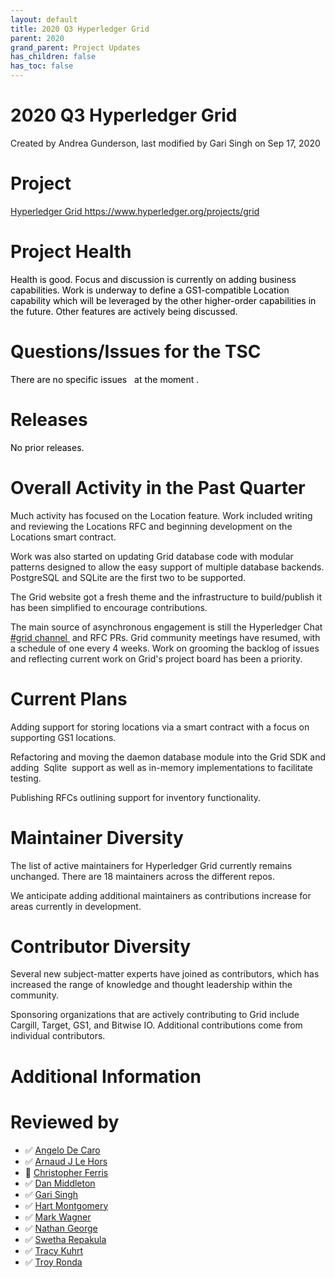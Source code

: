 ```yaml
---
layout: default
title: 2020 Q3 Hyperledger Grid
parent: 2020
grand_parent: Project Updates
has_children: false
has_toc: false
---
```


# 2020 Q3 Hyperledger Grid

Created by Andrea Gunderson, last modified by Gari Singh on Sep 17, 2020

# Project

<span style="letter-spacing: 0.0px;">
<a href="https://www.hyperledger.org/projects/grid" class="external-link" rel="nofollow">Hyperledger Grid
https://www.hyperledger.org/projects/grid</a> </span>

# Project Health

<span class="TextRun SCXW60004811 BCX0" style="color: rgb(0,0,0);">
<span class="NormalTextRun SCXW60004811 BCX0">Health is good. Focus and
discussion is currently on adding business capabilities. Work is
underway to define a GS1-compatible Location capability which will be
leveraged by the other higher-order capabilities in the future. Other
features are actively being discussed. </span> </span> <span class="EOP SCXW60004811 BCX0" style="color: rgb(0,0,0);">  </span>

# Questions/Issues for the TSC

<span class="TextRun SCXW176884302 BCX0" style="color: rgb(0,0,0);">
<span class="NormalTextRun SCXW176884302 BCX0">There are no specific
issues   </span> <span class="NormalTextRun AdvancedProofingIssueV2 SCXW176884302 BCX0">at the
moment </span> <span class="NormalTextRun SCXW176884302 BCX0">. </span></span> <span class="EOP SCXW176884302 BCX0" style="color: rgb(0,0,0);">  </span>

# Releases

<span class="TextRun SCXW134541264 BCX0" style="color: rgb(0,0,0);">
<span class="NormalTextRun SCXW134541264 BCX0">No prior releases.</span> </span> <span class="EOP SCXW134541264 BCX0" style="color: rgb(0,0,0);">  </span>

# Overall Activity in the Past Quarter

Much activity has focused on the Location feature. Work included writing
and reviewing the Locations RFC and beginning development on the
Locations smart contract.  

Work was also started on updating Grid database code with modular
patterns designed to allow the easy support of multiple database
backends. PostgreSQL and SQLite are the first two to be supported.  

The Grid website got a fresh theme and the infrastructure to
build/publish it has been simplified to encourage contributions.  

The main source of asynchronous engagement is still the Hyperledger
Chat  <a href="https://chat.hyperledger.org/channel/grid" class="external-link" rel="nofollow"><span>#grid channel </span></a>
 and RFC PRs. Grid community meetings have resumed, with a schedule of
one every 4 weeks. Work on grooming the backlog of issues and reflecting
current work on Grid's project board has been a priority.  

# Current Plans

Adding support for storing locations via a smart contract with a focus
on supporting GS1 locations.  

Refactoring and moving the daemon database module into the Grid SDK and
adding  Sqlite  support as well as in-memory implementations to
facilitate testing.  

Publishing RFCs outlining support for inventory functionality.  

# Maintainer Diversity

The list of active maintainers for Hyperledger Grid currently remains
unchanged. There are 18 maintainers across the different repos.   

We anticipate adding additional maintainers as contributions increase
for areas currently in development.   

# Contributor Diversity

Several new subject-matter experts have joined as contributors, which
has increased the range of knowledge and thought leadership within the
community.  

Sponsoring organizations that are actively contributing to Grid include
Cargill, Target, GS1, and Bitwise IO. Additional contributions come from
individual contributors.  

# Additional Information

# Reviewed by
-   ✅ <a href="https://wiki.hyperledger.org/display/~angelo.decaro" class="confluence-userlink user-mention" data-username="angelo.decaro" data-linked-resource-id="16327529" data-linked-resource-version="1" data-linked-resource-type="userinfo" data-base-url="https://wiki.hyperledger.org">Angelo De Caro</a>
-   ✅ <a href="https://wiki.hyperledger.org/display/~lehors" class="confluence-userlink user-mention" data-username="lehors" data-linked-resource-id="2394240" data-linked-resource-version="1" data-linked-resource-type="userinfo" data-base-url="https://wiki.hyperledger.org">Arnaud J Le Hors</a>
-   🔲 <a href="https://wiki.hyperledger.org/display/~ChristopherFerris" class="confluence-userlink user-mention" data-username="ChristopherFerris" data-linked-resource-id="2392402" data-linked-resource-version="1" data-linked-resource-type="userinfo" data-base-url="https://wiki.hyperledger.org">Christopher Ferris</a>
-   ✅
<a href="https://wiki.hyperledger.org/display/~dan.middleton@intel.com" class="confluence-userlink user-mention" data-username="dan.middleton@intel.com" data-linked-resource-id="6427025" data-linked-resource-version="2" data-linked-resource-type="userinfo" data-base-url="https://wiki.hyperledger.org">Dan Middleton</a>
-   ✅ <a href="https://wiki.hyperledger.org/display/~mastersingh24" class="confluence-userlink user-mention" data-username="mastersingh24" data-linked-resource-id="16321659" data-linked-resource-version="1" data-linked-resource-type="userinfo" data-base-url="https://wiki.hyperledger.org">Gari Singh</a>
-   ✅ <a href="https://wiki.hyperledger.org/display/~hartm" class="confluence-userlink user-mention" data-username="hartm" data-linked-resource-id="6422922" data-linked-resource-version="1" data-linked-resource-type="userinfo" data-base-url="https://wiki.hyperledger.org">Hart Montgomery</a>
-   ✅ <a href="https://wiki.hyperledger.org/display/~mwagner" class="confluence-userlink user-mention" data-username="mwagner" data-linked-resource-id="5505170" data-linked-resource-version="1" data-linked-resource-type="userinfo" data-base-url="https://wiki.hyperledger.org">Mark Wagner</a>
-   ✅ <a href="https://wiki.hyperledger.org/display/~nage" class="confluence-userlink user-mention" data-username="nage" data-linked-resource-id="2393038" data-linked-resource-version="1" data-linked-resource-type="userinfo" data-base-url="https://wiki.hyperledger.org">Nathan George</a>
-   ✅ <a href="https://wiki.hyperledger.org/display/~swetharepakula" class="confluence-userlink user-mention" data-username="swetharepakula" data-linked-resource-id="5505323" data-linked-resource-version="1" data-linked-resource-type="userinfo" data-base-url="https://wiki.hyperledger.org">Swetha Repakula</a>
-   ✅ <a href="https://wiki.hyperledger.org/display/~tkuhrt" class="confluence-userlink user-mention" data-username="tkuhrt" data-linked-resource-id="1180151" data-linked-resource-version="2" data-linked-resource-type="userinfo" data-base-url="https://wiki.hyperledger.org">Tracy Kuhrt</a>
-   ✅ <a href="https://wiki.hyperledger.org/display/~troyronda" class="confluence-userlink user-mention" data-username="troyronda" data-linked-resource-id="9110618" data-linked-resource-version="2" data-linked-resource-type="userinfo" data-base-url="https://wiki.hyperledger.org">Troy Ronda</a>






